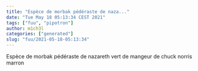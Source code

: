```yaml
---
title: "Espèce de morbak pédéraste de naza..."
date: "Tue May 18 05:13:34 CEST 2021"
tags: ["fuu", "pipotron"]
author: m1ch3l
categories: ["generated"]
slug: "fuu/2021-05-18-05:13:34"
---
```


Espèce de morbak pédéraste de nazareth vert de mangeur de chuck norris marron
